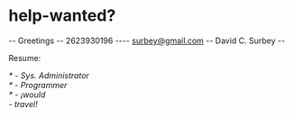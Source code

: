 # help-wanted? #

-- Greetings -- 2623930196 ---- surbey@gmail.com -- David C. Surbey --

Resume: <address>* - Sys. Administrator <br>
        * - Programmer<br>
        * - ¡would<br>
           - travel!<br></address>
